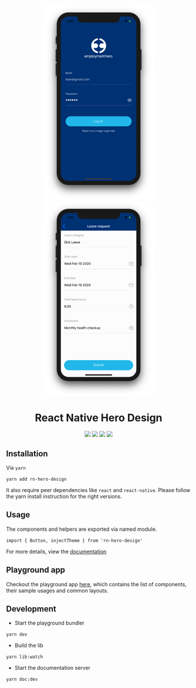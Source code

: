 <p align="center">
  <img width="300" src="./ss1.png">
  <img width="300" src="./ss2.png">
</p>

<h1 align="center">React Native Hero Design</h1>

<p align="center">
  <a href="https://circleci.com/gh/Thinkei/rn-hero-design/tree/release"><img src="https://circleci.com/gh/Thinkei/rn-hero-design/tree/release.svg?style=svg&circle-token=52ed450e362fea681befc130245b1914c2b676b0"></a>
  <img src="https://img.shields.io/badge/node-10.16.0-brightgreen">
  <img src="https://img.shields.io/badge/npm-6.9.0-red">
  <img src="https://img.shields.io/badge/yarn-1.10.1-blue">
</p>

## Installation

Via `yarn`
```
yarn add rn-hero-design
```
It also require peer dependencies like `react` and `react-native`. Please follow the yarn install instruction for the right versions.

## Usage

The components and helpers are exported via named module.
```
import { Button, injectTheme } from 'rn-hero-design'
```
For more details, view the [documentation](http://mobile.hero-design.surge.sh)

## Playground app

Checkout the playground app [here](https://exp.host/@toan2406/rn-hero-design), which contains the list of components, their sample usages and common layouts.

## Development

- Start the playground bundler
```
yarn dev
```
- Build the lib
```
yarn lib:watch
```
- Start the documentation server
```
yarn doc:dev
```
